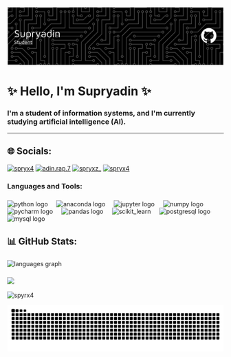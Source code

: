 ![Supryadin](img/github-header-banner-spry.png)

# ✨ Hello, I'm Supryadin ✨

### I'm a student of information systems, and I'm currently studying artificial intelligence (AI).</h3>

---

## 🌐 Socials:

<p align="left">
<a href="https://linkedin.com/in/spryx4" target="blank"><img align="center" src="https://raw.githubusercontent.com/rahuldkjain/github-profile-readme-generator/master/src/images/icons/Social/linked-in-alt.svg" alt="spryx4" height="30" width="40" /></a>
<a href="https://fb.com/adin.rap.7" target="blank"><img align="center" src="https://raw.githubusercontent.com/rahuldkjain/github-profile-readme-generator/master/src/images/icons/Social/facebook.svg" alt="adin.rap.7" height="30" width="40" /></a>
<a href="https://instagram.com/spryxz_" target="blank"><img align="center" src="https://raw.githubusercontent.com/rahuldkjain/github-profile-readme-generator/master/src/images/icons/Social/instagram.svg" alt="spryxz_" height="30" width="40" /></a>
<a href="https://www.youtube.com/@Spryx4" target="blank"><img align="center" src="https://raw.githubusercontent.com/rahuldkjain/github-profile-readme-generator/master/src/images/icons/Social/youtube.svg" alt="spryx4" height="30" width="40" /></a>
</p>

<h3 align="left">Languages and Tools:</h3>

###

<div align="left">
  <img src="https://cdn.jsdelivr.net/gh/devicons/devicon/icons/python/python-original.svg" height="40" alt="python logo"  />
  <img width="12" />
  <img src="https://cdn.jsdelivr.net/gh/devicons/devicon/icons/anaconda/anaconda-original.svg" height="40" alt="anaconda logo"  />
  <img width="12" />
  <img src="https://cdn.jsdelivr.net/gh/devicons/devicon/icons/jupyter/jupyter-original.svg" height="40" alt="jupyter logo"  />
  <img width="12" />
  <img src="https://cdn.jsdelivr.net/gh/devicons/devicon/icons/numpy/numpy-original.svg" height="40" alt="numpy logo"  />
  <img width="12" />
  <img src="https://cdn.jsdelivr.net/gh/devicons/devicon/icons/pycharm/pycharm-original.svg" height="40" alt="pycharm logo"  />
  <img width="12" />
  <img src="https://cdn.jsdelivr.net/gh/devicons/devicon/icons/pandas/pandas-original.svg" height="40" alt="pandas logo"  />
  <img width="12" />
  <img src="https://upload.wikimedia.org/wikipedia/commons/0/05/Scikit_learn_logo_small.svg" alt="scikit_learn" width="40" height="40"/>
  <img width="12" />
  <img src="https://cdn.jsdelivr.net/gh/devicons/devicon/icons/postgresql/postgresql-original.svg" height="40" alt="postgresql logo"  />
  <img width="12" />
  <img src="https://cdn.jsdelivr.net/gh/devicons/devicon/icons/mysql/mysql-original.svg" height="40" alt="mysql logo"  />
</div>

## 📊 GitHub Stats:

###

<div align="left">
  <img src="https://github-readme-stats.vercel.app/api/top-langs?username=Spyrx4&locale=en&hide_title=false&layout=compact&card_width=320&langs_count=6&theme=dracula&hide_border=false&order=2" height="150" alt="languages graph"  />
</div>

###

[![](https://visitcount.itsvg.in/api?id=Spyrx4&icon=0&color=0)](https://visitcount.itsvg.in)

<p align="left"> <img src="https://komarev.com/ghpvc/?username=spyrx4&label=Profile%20views&color=0e75b6&style=flat" alt="spyrx4" /> </p>

<img src="https://raw.githubusercontent.com/Spyrx4/Spyrx4/output/snake.svg" alt="Snake animation" />

###
